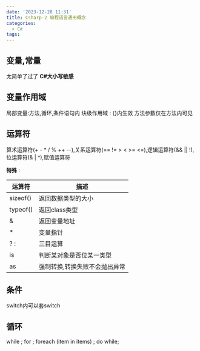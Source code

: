 ```yaml
---
date: '2023-12-28 11:31'
title: Csharp-2 编程语言通用概念
categories:
  - C#
tags:
---
```

## 变量,常量
太简单了过了
**C#大小写敏感**
## 变量作用域
 局部变量:方法,循环,条件语句内
 块级作用域 : {}内生效
 方法参数仅在方法内可见

## 运算符
算术运算符(+ - * / % ++ --),关系运算符(== != > < >= <=),逻辑运算符(&& || !),位运算符(& | ^),赋值运算符

**特殊** : 

| 运算符 | 描述 |
| ---- | ---- |
| sizeof() | 返回数据类型的大小 |
| typeof() | 返回class类型 |
| & | 返回变量地址 |
| * | 变量指针 |
| ?  : | 三目运算 |
| is | 判断某对象是否位某一类型 |
| as | 强制转换,转换失败不会抛出异常 |

## 条件
switch内可以套switch

## 循环
while ; for ; foreach (item in items) ; do while;


